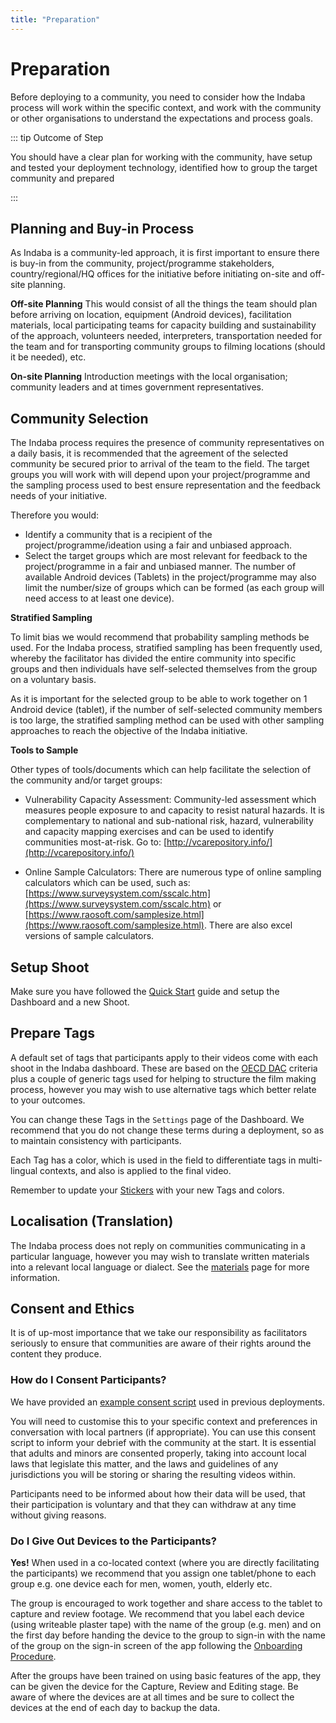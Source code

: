 ```yaml
---
title: "Preparation"
---
```

<ReadTime />

<Steps :step="0"/>

# Preparation

<Leader>

Before deploying to a community, you need to consider how the Indaba process will work within the specific context, and work with the community or other organisations to understand the expectations and process goals.

</Leader>

::: tip Outcome of Step

You should have a clear plan for working with the community, have setup and tested your deployment technology, identified how to group the target community and prepared 

:::

<TimeGuide time="Up to 6 months prior">

## Planning and Buy-in Process

</TimeGuide>

As Indaba is a community-led approach, it is first important to ensure there is buy-in from the community, project/programme stakeholders, country/regional/HQ offices for the initiative before initiating on-site and off-site planning.

**Off-site Planning** This would consist of all the things the team should plan before arriving on location, equipment (Android devices), facilitation materials, local participating teams for capacity building and sustainability of the approach, volunteers needed, interpreters, transportation needed for the team and for transporting community groups to filming locations (should it be needed), etc.

**On-site Planning** Introduction meetings with the local organisation; community leaders and at times government representatives.

## Community Selection

The Indaba process requires the presence of community representatives on a daily basis, it is recommended that the agreement of the selected community be secured prior to arrival of the team to the field. The target groups you will work with will depend upon your project/programme and the sampling process used to best ensure representation and the feedback needs of your initiative.

Therefore you would:

- Identify a community that is a recipient of the project/programme/ideation using a fair and unbiased approach. 
- Select the target groups which are most relevant for feedback to the project/programme in a fair and unbiased manner. The number of available Android devices (Tablets) in the project/programme may also limit the number/size of groups which can be formed (as each group will need access to at least one device).

<StepOptions title="Community Selection Method">

**Stratified Sampling**

To limit bias we would recommend that probability sampling methods be used. For the Indaba process, stratified sampling has been frequently used, whereby the facilitator has divided the entire community into specific groups and then individuals have self-selected themselves from the group on a voluntary basis.

As it is important for the selected group to be able to work together on 1 Android device (tablet), if the number of self-selected community members is too large, the stratified sampling method can be used with other sampling approaches to reach the objective of the Indaba initiative.

**Tools to Sample**

Other types of tools/documents which can help facilitate the selection of the community and/or target groups:

- Vulnerability Capacity Assessment: Community-led assessment which measures people exposure to and capacity to resist natural hazards. It is complementary to national and sub-national risk, hazard, vulnerability and capacity mapping exercises and can be used to identify communities most-at-risk. Go to: [http://vcarepository.info/](http://vcarepository.info/)

- Online Sample Calculators: There are numerous type of online sampling calculators which can be used, such as: [https://www.surveysystem.com/sscalc.htm](https://www.surveysystem.com/sscalc.htm) or [https://www.raosoft.com/samplesize.html](https://www.raosoft.com/samplesize.html). There are also  excel versions of sample calculators.

</StepOptions>

## Setup Shoot

<Dashboard />

Make sure you have followed the [Quick Start](/quickstart/) guide and setup the Dashboard and a new Shoot.

## Prepare Tags

<Dashboard />

A default set of tags that participants apply to their videos come with each shoot in the Indaba dashboard. These are based on the [OECD DAC](https://www.oecd.org/dac/) criteria plus a couple of generic tags used for helping to structure the film making process, however you may wish to use alternative tags which better relate to your outcomes.

<StepOptions title="Tags">

You can change these Tags in the `Settings` page of the Dashboard. We recommend that you do not change these terms during a deployment, so as to maintain consistency with participants.

Each Tag has a color, which is used in the field to differentiate tags in multi-lingual contexts, and also is applied to the final video.

Remember to update your [Stickers](/materials/#stickers) with your new Tags and colors. 

</StepOptions>

## Localisation (Translation)

<Dashboard />

The Indaba process does not reply on communities communicating in a particular language, however you may wish to translate written materials into a relevant local language or dialect. See the [materials](/materials/) page for more information.

## Consent and Ethics

<Paper />

It is of up-most importance that we take our responsibility as facilitators seriously to ensure that communities are aware of their rights around the content they produce.

### How do I Consent Participants?

We have provided an [example consent script](/materials/#example-consent-form) used in previous deployments. 

You will need to customise this to your specific context and preferences in conversation with local partners (if appropriate). You can use this consent script to inform your debrief with the community at the start. It is essential that adults and minors are consented properly, taking into account local laws that legislate this matter, and the laws and guidelines of any jurisdictions you will be storing or sharing the resulting videos within.

Participants need to be informed about how their data will be used, that their participation is voluntary and that they can withdraw at any time without giving reasons.

### Do I Give Out Devices to the Participants?

**Yes!** When used in a co-located context (where you are directly facilitating the participants) we recommend that you assign one tablet/phone to each group e.g. one device each for men, women, youth, elderly etc. 

The group is encouraged to work together and share access to the tablet to capture and review footage. We recommend that you label each device (using writeable plaster tape) with the name of the group (e.g. men) and on the first day before handing the device to the group to sign-in with the name of the group on the sign-in screen of the app following the [Onboarding Procedure](/guide/capture/#onboarding).

After the groups have been trained on using basic features of the app, they can be given the device for the Capture, Review and Editing stage. Be aware of where the devices are at all times and be sure to collect the devices at the end of each day to backup the data.